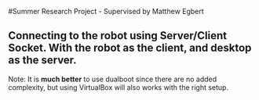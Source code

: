 #Summer Research Project - Supervised by Matthew Egbert

## Connecting to the robot using Server/Client Socket. With the robot as the client, and desktop as the server.
Note: It is **much better** to use dualboot since there are no added complexity, but using VirtualBox will also works with the right setup.